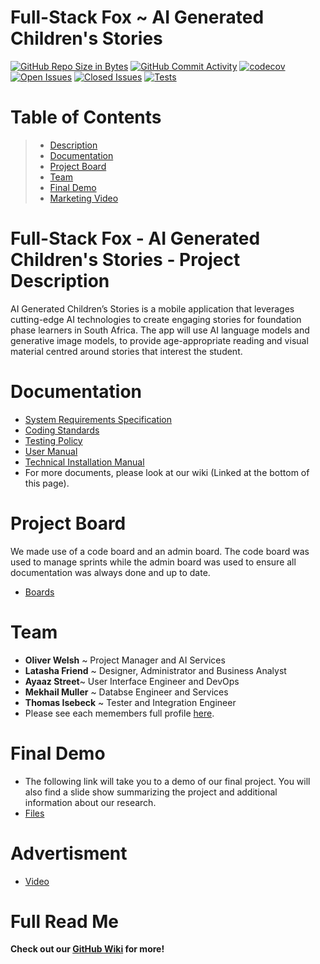 # Full-Stack Fox ~ AI Generated Children's Stories

[![GitHub Repo Size in Bytes](https://img.shields.io/github/languages/code-size/COS301-SE-2023/AI-Generated-Children-s-Stories)](https://github.com/COS301-SE-2023/AI-Generated-Children-s-Stories)
[![GitHub Commit Activity](https://img.shields.io/github/commit-activity/w/COS301-SE-2023/AI-Generated-Children-s-Stories)](https://github.com/COS301-SE-2023/AI-Generated-Children-s-Stories)
[![codecov](https://codecov.io/gh/COS301-SE-2023/AI-Generated-Children-s-Stories/branch/main/graph/badge.svg?token=7TANM1PRKY)](https://codecov.io/gh/COS301-SE-2023/AI-Generated-Children-s-Stories)
[![Open Issues](https://img.shields.io/github/issues/COS301-SE-2023/AI-Generated-Children-s-Stories.svg?style=flat-square)](https://github.com/COS301-SE-2023//AI-Generated-Children-s-Stories/issues)
[![Closed Issues](https://img.shields.io/github/issues-closed/COS301-SE-2023/AI-Generated-Children-s-Stories.svg?style=flat-square)](https://github.com/COS301-SE-2023//AI-Generated-Children-s-Stories/issues?q=is%3Aissue+is%3Aclosed)
[![Tests](https://github.com/COS301-SE-2023/AI-Generated-Children-s-Stories/actions/workflows/main.yml/badge.svg)](https://github.com/COS301-SE-2023/AI-Generated-Children-s-Stories/actions/workflows/main.yml)


# Table of Contents
>
> -  [Description](https://github.com/COS301-SE-2023/AI-Generated-Children-s-Stories#full-stack-fox---ai-generated-childrens-stories---project-description)
> -  [Documentation](https://github.com/COS301-SE-2023/AI-Generated-Children-s-Stories#documentation)
> -  [Project Board](https://github.com/COS301-SE-2023/AI-Generated-Children-s-Stories#project-board)
> -  [Team](https://github.com/COS301-SE-2023/AI-Generated-Children-s-Stories#team)
> -  [Final Demo](https://github.com/COS301-SE-2023/AI-Generated-Children-s-Stories#final-demo)
> -  [Marketing Video](https://github.com/COS301-SE-2023/AI-Generated-Children-s-Stories#advertisment)

# Full-Stack Fox - AI Generated Children's Stories - Project Description

AI Generated Children’s Stories is a mobile application that leverages cutting-edge AI technologies to create engaging stories for foundation phase learners in South Africa. The app will use AI language models and generative image models, to provide age-appropriate reading and visual material centred around stories that interest the student.

# Documentation
- [System Requirements Specification](https://drive.google.com/file/d/1BcMoKytuD5j95lCxkVF_Z1PIgEmwF7Uz/view?usp=drive_link)
- [Coding Standards](https://drive.google.com/file/d/1lxASkp7_slnptIFbi7Ir-C5KxIQUDD5D/view?usp=drive_link)
- [Testing Policy](https://drive.google.com/file/d/1xdTqp5y72RnoLj6BA2-wCZpdR5c1_Ee7/view?usp=drive_link) 
- [User Manual](https://drive.google.com/file/d/1AvWpJBUiKM9IrK5EMko2A7Q6IKJb1orP/view?usp=drive_link) 
- [Technical Installation Manual](https://drive.google.com/file/d/1Zx5pzX2fDGjAhmKxmkEyl8NHfwOFpM2K/view?usp=drive_link) 
- For more documents, please look at our wiki (Linked at the bottom of this page).
  
# Project Board
We made use of a code board and an admin board. The code board was used to manage sprints while the admin board was used to ensure all documentation was always done and up to date.
- [Boards](https://github.com/COS301-SE-2023/AI-Generated-Children-s-Stories/projects?query=is%3Aopen)

# Team 
- **Oliver Welsh** ~ Project Manager and AI Services
- **Latasha Friend** ~ Designer, Administrator and Business Analyst
- **Ayaaz Street**~ User Interface Engineer and DevOps
- **Mekhail Muller** ~ Databse Engineer and Services
- **Thomas Isebeck** ~ Tester and Integration Engineer
- Please see each memembers full profile [here](https://github.com/COS301-SE-2023/AI-Generated-Children-s-Stories/wiki/Team-~Full-Stack-Fox#members).

# Final Demo
- The following link will take you to a demo of our final project. You will also find a slide show summarizing the project and additional information about our research.
- [Files](https://github.com/COS301-SE-2023/AI-Generated-Children-s-Stories/wiki/Final-Demo) 

# Advertisment
- [Video](https://github.com/COS301-SE-2023/AI-Generated-Children-s-Stories/wiki/Final-Demo) 

# Full Read Me
  **Check out our [GitHub Wiki](https://github.com/COS301-SE-2023/AI-Generated-Children-s-Stories/wiki) for more!**
